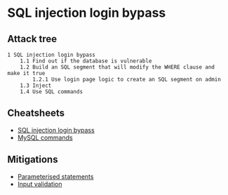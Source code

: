 # SQL injection login bypass

## Attack tree

```text
1 SQL injection login bypass
    1.1 Find out if the database is vulnerable
    1.2 Build an SQL segment that will modify the WHERE clause and make it true
        1.2.1 Use login page logic to create an SQL segment on admin 
    1.3 Inject
    1.4 Use SQL commands
```

## Cheatsheets
* [SQL injection login bypass](cheatsheets:docs/databases/mysql-login)
* [MySQL commands](cheatsheets:docs/databases/mysql)

## Mitigations
* [Parameterised statements](app-mitigations:docs/databases/parameterised)
* [Input validation](app-mitigations:docs/databases/Input-validation)